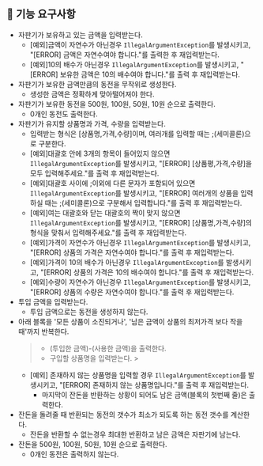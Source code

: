 ## 🚀 기능 요구사항

- 자판기가 보유하고 있는 금액을 입력받는다.
    - [예외]금액이 자연수가 아닌경우 `IllegalArgumentException`를 발생시키고, "[ERROR] 금액은 자연수여야 합니다."를 출력한 후 재입력받는다.
    - [예외]10의 배수가 아닌경우 `IllegalArgumentException`를 발생시키고, "[ERROR] 보유한 금액은 10의 배수여야 합니다."를 출력 후 재입력받는다.
- 자판기가 보유한 금액만큼의 동전을 무작위로 생성한다.
    - 생성한 금액은 정확하게 맞아떨어져야 한다.
- 자판기가 보유한 동전을 500원, 100원, 50원, 10원 순으로 출력한다.
    - 0개인 동전도 출력한다.
- 자판기가 유지할 상품명과 가격, 수량을 입력받는다.
    - 입력받는 형식은 [상품명,가격,수량]이며, 여러개를 입력할 때는 ;(세미콜론)으로 구분한다.
    - [예외]대괄호 안에 3개의 항목이 들어있지 않으면 `IllegalArgumentException`를 발생시키고, "[ERROR] [상품평,가격,수량]을 모두 입력해주세요."를 출력 후 재입력받는다.
    - [예외]대괄호 사이에 ;이외에 다른 문자가 포함되어 있으면 `IllegalArgumentException`를 발생시키고, "[ERROR] 여러개의 상품을 입력하실 때는 ;(세미콜론)으로 구분해서
      입력합니다."를 출력 후 재입력받는다.
    - [예외]여는 대괄호와 닫는 대괄호의 짝이 맞지 않으면 `IllegalArgumentException`를 발생시키고, "[ERROR] [상품명,가격,수량]의 형식을 맞춰서 입력해주세요."를 출력 후
      재입력받는다.
    - [예외]가격이 자연수가 아닌경우 `IllegalArgumentException`를 발생시키고, "[ERROR] 상품의 가격은 자연수여야 합니다."를 출력 후 재입력받는다.
    - [예외]가격이 10의 배수가 아닌경우 `IllegalArgumentException`를 발생시키고, "[ERROR] 상품의 가격은 10의 배수여야 합니다."를 출력 후 재입력받는다.
    - [예외]수량이 자연수가 아닌경우 `IllegalArgumentException`를 발생시키고, "[ERROR] 상품의 수량은 자연수여야 합니다."를 출력 후 재입력받는다.
- 투입 금액을 입력받는다.
    - 투입 금액으로는 동전을 생성하지 않는다.
- 아래 블록을 '모든 상품이 소진되거나', '남은 금액이 상품의 최저가격 보다 작을때'까지 반복한다.
  > - (투입한 금액)-(사용한 금액)을 출력한다.
  > - 구입할 상품명을 입력받는다.
      >
  - [예외] 존재하지 않는 상품명을 입력할 경우 `IllegalArgumentException`를 발생시키고, "[ERROR] 존재하지 않는 상품명입니다."를 출력 후 재입력받는다.
    - 마지막이 잔돈을 반환하는 상황이 되어도 남은 금액(블록의 첫번째 줄)은 출력한다.
- 잔돈을 돌려줄 때 반환되는 동전의 갯수가 최소가 되도록 하는 동전 갯수를 계산한다.
    - 잔돈을 반환할 수 없는경우 최대한 반환하고 남은 금액은 자판기에 남는다.
- 잔돈을 500원, 100원, 50원, 10원 순으로 출력한다.
    - 0개인 동전은 출력하지 않는다.
